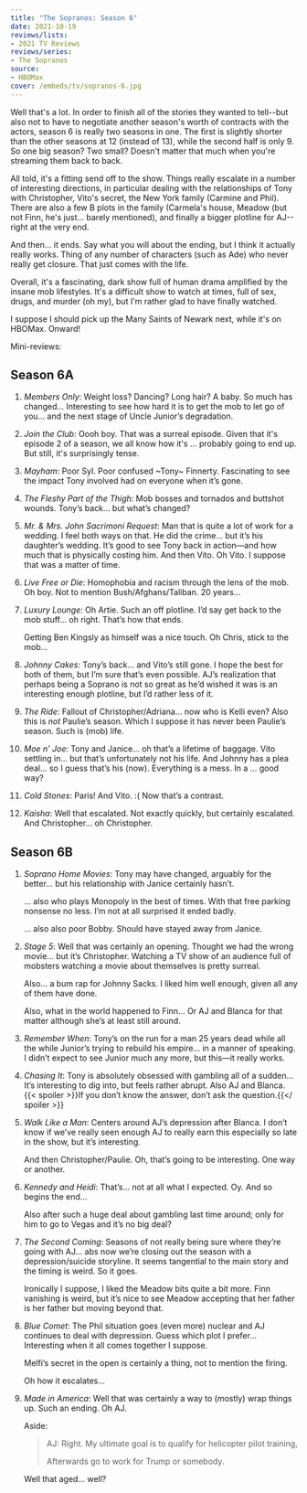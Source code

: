 ```yaml
---
title: "The Sopranos: Season 6"
date: 2021-10-19
reviews/lists:
- 2021 TV Reviews
reviews/series:
- The Sopranos
source:
- HBOMax
cover: /embeds/tv/sopranos-6.jpg
---
```

Well that's a lot. In order to finish all of the stories they wanted to tell--but also not to have to negotiate another season's worth of contracts with the actors, season 6 is really two seasons in one. The first is slightly shorter than the other seasons at 12 (instead of 13), while the second half is only 9. So one big season? Two small? Doesn't matter that much when you're streaming them back to back.

All told, it's a fitting send off to the show. Things really escalate in a number of interesting directions, in particular dealing with the relationships of Tony with Christopher, Vito's secret, the New York family (Carmine and Phil). There are also a few B plots in the family (Carmela's house, Meadow (but not Finn, he's just... barely mentioned), and finally a bigger plotline for AJ--right at the very end. 

And then... it ends. Say what you will about the ending, but I think it actually really works. Thing of any number of characters (such as Ade) who never really get closure. That just comes with the life.

Overall, it's a fascinating, dark show full of human drama amplified by the insane mob lifestyles. It's a difficult show to watch at times, full of sex, drugs, and murder (oh my), but I'm rather glad to have finally watched.

I suppose I should pick up the Many Saints of Newark next, while it's on HBOMax. Onward!


Mini-reviews:

## Season 6A

1. _Members Only_: Weight loss? Dancing? Long hair? A baby. So much has changed… Interesting to see how hard it is to get the mob to let go of you… and the next stage of Uncle Junior’s degradation.

2. _Join the Club_: Oooh boy. That was a surreal episode. Given that it's episode 2 of a season, we all know how it's ... probably going to end up. But still, it's surprisingly tense.

3. _Mayham_: Poor Syl. Poor confused ~Tony~ Finnerty. Fascinating to see the impact Tony involved had on everyone when it’s gone.

4. _The Fleshy Part of the Thigh_: Mob bosses and tornados and buttshot wounds. Tony’s back… but what’s changed?

5. _Mr. & Mrs. John Sacrimoni Request_: Man that is quite a lot of work for a wedding. I feel both ways on that. He did the crime… but it’s his daughter’s wedding. It’s good to see Tony back in action—and how much that is physically costing him. And then Vito. Oh Vito. I suppose that was a matter of time.

6. _Live Free or Die_: Homophobia and racism through the lens of the mob. Oh boy. Not to mention Bush/Afghans/Taliban. 20 years…

7. _Luxury Lounge_: Oh Artie. Such an off plotline. I’d say get back to the mob stuff… oh right. That’s how that ends.

    Getting Ben Kingsly as himself was a nice touch. Oh Chris, stick to the mob…

8. _Johnny Cakes_: Tony’s back… and Vito’s still gone. I hope the best for both of them, but I’m sure that’s even possible. AJ’s realization that perhaps being a Soprano is not so great as he’d wished it was is an interesting enough plotline, but I’d rather less of it.

9. _The Ride_: Fallout of Christopher/Adriana… now who is Kelli even? Also this is _not_ Paulie’s season. Which I suppose it has never been Paulie’s season. Such is (mob) life.

10. _Moe n’ Joe_: Tony and Janice… oh that’s a lifetime of baggage. Vito settling in… but that’s unfortunately not his life. And Johnny has a plea deal… so I guess that’s his (now). Everything is a mess. In a … good way?

11. _Cold Stones_: Paris! And Vito. :( Now that’s a contrast.

12. _Kaisha_: Well that escalated. Not exactly quickly, but certainly escalated. And Christopher… oh Christopher.

## Season 6B

1. _Soprano Home Movies_: Tony may have changed, arguably for the better… but his relationship with Janice certainly hasn’t.

    … also who plays Monopoly in the best of times. With that free parking nonsense no less. I’m not at all surprised it ended badly.

    … also also poor Bobby. Should have stayed away from Janice.

2. _Stage 5_: Well that was certainly an opening. Thought we had the wrong movie… but it’s Christopher. Watching a TV show of an audience full of mobsters watching a movie about themselves is pretty surreal.

    Also… a bum rap for Johnny Sacks. I liked him well enough, given all any of them have done.

    Also, what in the world happened to Finn… Or AJ and Blanca for that matter although she’s at least still around.

3. _Remember When_: Tony’s on the run for a man 25 years dead while all the while Junior’s trying to rebuild his empire… in a manner of speaking. I didn’t expect to see Junior much any more, but this—it really works.

4. _Chasing It_: Tony is absolutely obsessed with gambling all of a sudden… It’s interesting to dig into, but feels rather abrupt. Also AJ and Blanca. {{< spoiler >}}If you don’t know the answer, don’t ask the question.{{</ spoiler >}}

5. _Walk Like a Man_: Centers around AJ’s depression after Blanca. I don’t know if we’ve really seen enough AJ to really earn this especially so late in the show, but it’s interesting.

    And then Christopher/Paulie. Oh, that’s going to be interesting. One way or another.

6. _Kennedy and Heidi_: That’s… not at all what I expected. Oy. And so begins the end…

    Also after such a huge deal about gambling last time around; only for him to go to Vegas and it’s no big deal?

7. _The Second Coming_: Seasons of not really being sure where they’re going with AJ… abs now we’re closing out the season with a depression/suicide storyline. It seems tangential to the main story and the timing is weird. So it goes.

    Ironically I suppose, I liked the Meadow bits quite a bit more. Finn vanishing is weird, but it’s nice to see Meadow accepting that her father is her father but moving beyond that.

8. _Blue Comet_: The Phil situation goes (even more) nuclear and AJ continues to deal with depression. Guess which plot I prefer… Interesting when it all comes together I suppose. 

      Melfi’s secret in the open is certainly a thing, not to mention the firing. 

      Oh how it escalates…

9. _Made in America_: Well that was certainly a way to (mostly) wrap things up. Such an ending. Oh AJ. 

      Aside:

      > AJ: Right. My ultimate goal is to qualify for helicopter pilot training,
      > 
      > Afterwards go to work for Trump or somebody. 

      Well that aged… well?